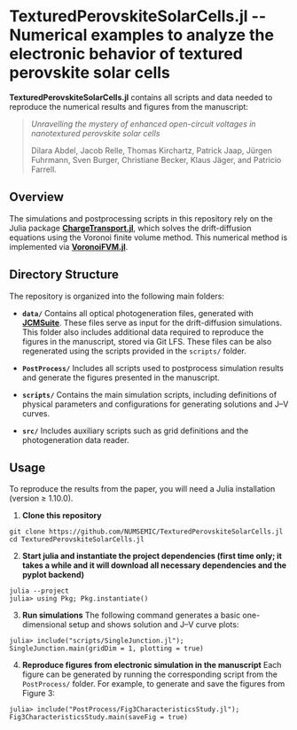 # TexturedPerovskiteSolarCells.jl -- Numerical examples to analyze the electronic behavior of textured perovskite solar cells

**TexturedPerovskiteSolarCells.jl** contains all scripts and data needed to reproduce the numerical results and figures from the manuscript:
> *Unravelling the mystery of enhanced open-circuit voltages in nanotextured perovskite solar cells*
> 
> Dilara Abdel, Jacob Relle, Thomas Kirchartz, Patrick Jaap, Jürgen Fuhrmann, Sven Burger, Christiane Becker, Klaus Jäger, and Patricio Farrell.

## Overview

The simulations and postprocessing scripts in this repository rely on the Julia package [**ChargeTransport.jl**](https://github.com/WIAS-PDELib/ChargeTransport.jl), which solves the drift-diffusion equations using the Voronoi finite volume method. This numerical method is implemented via [**VoronoiFVM.jl**](https://github.com/WIAS-PDELib/VoronoiFVM.jl).

## Directory Structure

The repository is organized into the following main folders:

- **`data/`**
  Contains all optical photogeneration files, generated with [**JCMSuite**](https://jcmwave.com/jcmsuite). These files serve as input for the drift-diffusion simulations. This folder also includes additional data required to reproduce the figures in the manuscript, stored via Git LFS. These files can be also regenerated using the scripts provided in the `scripts/` folder.

- **`PostProcess/`**
  Includes all scripts used to postprocess simulation results and generate the figures presented in the manuscript.

- **`scripts/`**
  Contains the main simulation scripts, including definitions of physical parameters and configurations for generating solutions and J–V curves.

- **`src/`**
  Includes auxiliary scripts such as grid definitions and the photogeneration data reader.

## Usage

To reproduce the results from the paper, you will need a Julia installation (version ≥ 1.10.0).

1. **Clone this repository**
```
git clone https://github.com/NUMSEMIC/TexturedPerovskiteSolarCells.jl
cd TexturedPerovskiteSolarCells.jl
```

2. **Start julia and instantiate the project dependencies (first time only; it takes a while and it will download all necessary dependencies and the pyplot backend)**
```
julia --project
julia> using Pkg; Pkg.instantiate()
```

3. **Run simulations**
The following command generates a basic one-dimensional setup and shows solution and J–V curve plots:

```
julia> include("scripts/SingleJunction.jl"); SingleJunction.main(gridDim = 1, plotting = true)
```

4. **Reproduce figures from electronic simulation in the manuscript**
Each figure can be generated by running the corresponding script from the `PostProcess/` folder. For example, to generate and save the figures from Figure 3:
```
julia> include("PostProcess/Fig3CharacteristicsStudy.jl"); Fig3CharacteristicsStudy.main(saveFig = true)
```
